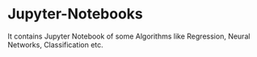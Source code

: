 # Jupyter-Notebooks
It contains Jupyter Notebook of some Algorithms like Regression, Neural Networks, Classification etc.

